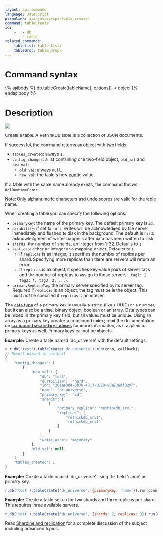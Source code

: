 ```yaml
---
layout: api-command
language: JavaScript
permalink: api/javascript/table_create/
command: tableCreate
io:
    -   - db
        - table
related_commands:
    tableList: table_list/
    tableDrop: table_drop/
---
```


# Command syntax #

{% apibody %}
db.tableCreate(tableName[, options]) &rarr; object
{% endapibody %}

# Description #

<img src="/assets/images/docs/api_illustrations/table_create_javascript.png" class="api_command_illustration" />

Create a table. A RethinkDB table is a collection of JSON documents.

If successful, the command returns an object with two fields:

* `tables_created`: always `1`.
* `config_changes`: a list containing one two-field object, `old_val` and `new_val`:
    * `old_val`: always `null`.
    * `new_val`: the table's new [config](/api/javascript/config) value.

If a table with the same name already exists, the command throws `RqlRuntimeError`.

Note: Only alphanumeric characters and underscores are valid for the table name.

When creating a table you can specify the following options:

* `primaryKey`: the name of the primary key. The default primary key is `id`.
* `durability`: if set to `soft`, writes will be acknowledged by the server immediately and flushed to disk in the background. The default is `hard`: acknowledgment of writes happens after data has been written to disk.
* `shards`: the number of shards, an integer from 1-32. Defaults to `1`.
* `replicas`: either an integer or a mapping object. Defaults to `1`.
    * If `replicas` is an integer, it specifies the number of replicas per shard. Specifying more replicas than there are servers will return an error.
    * If `replicas` is an object, it specifies key-value pairs of server tags and the number of replicas to assign to those servers: `{tag1: 2, tag2: 4, tag3: 2, ...}`.
* `primaryReplicaTag`: the primary server specified by its server tag. Required if `replicas` is an object; the tag must be in the object. This must *not* be specified if `replicas` is an integer.

The [data type](/docs/data-types/) of a primary key is usually a string (like a UUID) or a number, but it can also be a time, binary object, boolean or an array. Data types can be mixed in the primary key field, but all values must be unique. Using an array as a primary key creates a compound index; read the documentation on [compound secondary indexes][ci] for more information, as it applies to primary keys as well. Primary keys cannot be objects.

[ci]: /docs/secondary-indexes/javascript/#compound-indexes

__Example:__ Create a table named 'dc_universe' with the default settings.

```js
> r.db('test').tableCreate('dc_universe').run(conn, callback);
// Result passed to callback
{
    "config_changes": [
        {
            "new_val": {
                "db": "test",
                "durability":  "hard",
                "id": "20ea60d4-3b76-4817-8828-98a236df0297",
                "name": "dc_universe",
                "primary_key": "id",
                "shards": [
                    {
                        "primary_replica": "rethinkdb_srv1",
                        "replicas": [
                            "rethinkdb_srv1",
                            "rethinkdb_srv2"
                        ]
                    }
                ],
                "write_acks": "majority"
            },
            "old_val": null
        }
    ],
    "tables_created": 1
}
```

__Example:__ Create a table named 'dc_universe' using the field 'name' as primary key.

```js
r.db('test').tableCreate('dc_universe', {primaryKey: 'name'}).run(conn, callback);
```

__Example:__ Create a table set up for two shards and three replicas per shard. This requires three available servers.

```js
r.db('test').tableCreate('dc_universe', {shards: 2, replicas: 3}).run(conn, callback);
```

Read [Sharding and replication](/docs/sharding-and-replication/) for a complete discussion of the subject, including advanced topics.
